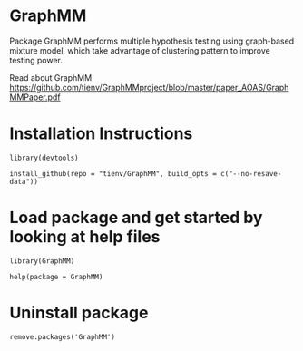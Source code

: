 # GraphMM
Package GraphMM performs multiple hypothesis testing using graph-based mixture model, which take advantage of clustering pattern to improve testing power. 

Read about GraphMM https://github.com/tienv/GraphMMproject/blob/master/paper_AOAS/GraphMMPaper.pdf

# Installation Instructions

`library(devtools)` 

`install_github(repo = "tienv/GraphMM", build_opts = c("--no-resave-data"))`

# Load package and get started by looking at help files
`library(GraphMM)`

`help(package = GraphMM)`

# Uninstall package
`remove.packages('GraphMM')`
